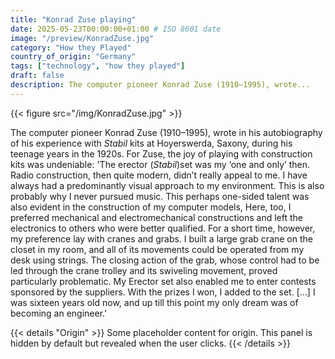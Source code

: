 ```yaml
---
title: "Konrad Zuse playing"
date: 2025-05-23T00:00:00+01:00 # ISO 8601 date
image: "/preview/KonradZuse.jpg"
category: "How they Played"
country_of_origin: "Germany"
tags: ["technology", "how they played"]
draft: false
description: The computer pioneer Konrad Zuse (1910–1995), wrote...
---
```


{{< figure src="/img/KonradZuse.jpg" >}}

The computer pioneer Konrad Zuse (1910–1995), wrote in his autobiography of his experience with *Stabil* kits at Hoyerswerda, Saxony, during his teenage years in the 1920s. For Zuse, the joy of playing with construction kits was undeniable:
'The erector (*Stabil*)set was my ‘one and only’ then. Radio construction, then quite modern, didn’t really appeal to me. I have always had a predominantly visual approach to my environment. This is also probably why I never pursued music. This perhaps one-sided talent was also evident in the construction of my computer models, Here, too, I preferred mechanical and electromechanical constructions and left the electronics to others who were better qualified. For a short time, however, my preference lay with cranes and grabs. I built a large grab crane on the closet in my room, and all of its movements could be operated from my desk using strings. The closing action of the grab, whose control had to be led through the crane trolley and its swiveling movement, proved particularly problematic. My Erector set also enabled me to enter contests sponsored by the suppliers. With the prizes I won, I added to the set. […] I was sixteen years old now, and up till this point my only dream was of becoming an engineer.'


{{< details "Origin" >}}
Some placeholder content for origin. This panel is hidden by default but revealed when the user clicks.
{{< /details >}}

